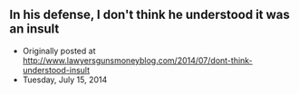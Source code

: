 ## In his defense, I don't think he understood it was an insult

 * Originally posted at http://www.lawyersgunsmoneyblog.com/2014/07/dont-think-understood-insult
 * Tuesday, July 15, 2014

